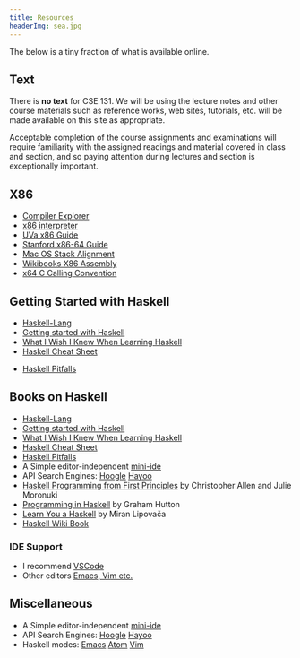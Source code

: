 ```yaml
---
title: Resources
headerImg: sea.jpg
---
```


The below is a tiny fraction of what is available online.

## Text

There is **no text** for CSE 131. We will be using the
lecture notes and other course materials such as reference
works, web sites, tutorials, etc. will be made available on
this site as appropriate.  

Acceptable completion of the course assignments and
examinations will require familiarity with the assigned
readings and material covered in class and section, and so
paying attention during lectures and section is exceptionally
important.

## X86

* [Compiler Explorer](https://godbolt.org/z/asvq7sfGY)
* [x86 interpreter](http://carlosrafaelgn.com.br/Asm86/)
* [UVa x86 Guide](http://www.cs.virginia.edu/~evans/cs216/guides/x86.html)
* [Stanford x86-64 Guide](https://web.stanford.edu/class/cs107/guide/x86-64.html)
* [Mac OS Stack Alignment](http://www.fabiensanglard.net/macosxassembly/index.php)
* [Wikibooks X86 Assembly](https://en.wikibooks.org/wiki/X86_Assembly/Logic)
* [x64 C Calling Convention](https://aaronbloomfield.github.io/pdr/book/x86-64bit-ccc-chapter.pdf)


## Getting Started with Haskell

- [Haskell-Lang](http://haskell-lang.org)
- [Getting started with Haskell](https://haskell-lang.org/get-started)
- [What I Wish I Knew When Learning Haskell](http://dev.stephendiehl.com/hask/)
- [Haskell Cheat Sheet](http://cheatsheet.codeslower.com/CheatSheet.pdf)
* [Haskell Pitfalls](http://users.jyu.fi/~sapekiis/haskell-pitfalls/)


## Books on Haskell

- [Haskell-Lang](http://haskell-lang.org)
- [Getting started with Haskell](https://haskell-lang.org/get-started)
- [What I Wish I Knew When Learning Haskell](http://dev.stephendiehl.com/hask/)
- [Haskell Cheat Sheet](http://cheatsheet.codeslower.com/CheatSheet.pdf)
- [Haskell Pitfalls](http://users.jyu.fi/~sapekiis/haskell-pitfalls/)
- A Simple editor-independent [mini-ide](https://github.com/ndmitchell/ghcid#readme)
- API Search Engines:
  [Hoogle](http://haskell.org/hoogle)
  [Hayoo](http://holumbus.fh-wedel.de/hayoo/hayoo.html)
- [Haskell Programming from First Principles](http://haskellbook.com) by Christopher Allen and Julie Moronuki
- [Programming in Haskell](http://www.cs.nott.ac.uk/~gmh/book.html) by Graham Hutton
- [Learn You a Haskell](http://learnyouahaskell.com/) by Miran Lipovača
- [Haskell Wiki Book](http://en.wikibooks.org/wiki/Haskell)

### IDE Support

- I recommend [VSCode](https://github.com/haskell/haskell-language-server#visual-studio-code)
- Other editors [Emacs, Vim etc.](https://github.com/haskell/haskell-language-server#configuring-your-editor)

## Miscellaneous

- A Simple editor-independent [mini-ide](https://github.com/ndmitchell/ghcid#readme)
- API Search Engines:
  [Hoogle](http://haskell.org/hoogle)
  [Hayoo](http://holumbus.fh-wedel.de/hayoo/hayoo.html)
- Haskell modes:
  [Emacs](https://commercialhaskell.github.io/intero/)
  [Atom](https://atom.io/packages/ide-haskell)
  [Vim](http://projects.haskell.org/haskellmode-vim/)

